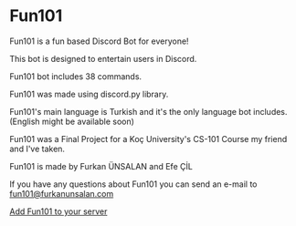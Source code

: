 # Fun101

Fun101 is a fun based Discord Bot for everyone! 

This bot is designed to entertain users in Discord.

Fun101 bot includes 38 commands. 

Fun101 was made using discord.py library.

Fun101's main language is Turkish and it's the only language bot includes.  (English might be available soon)

Fun101 was a Final Project for a Koç University's CS-101 Course my friend and I've taken.

Fun101 is made by Furkan ÜNSALAN and Efe ÇİL

If you have any questions about Fun101 you can send an e-mail to fun101@furkanunsalan.com


<a href="https://discord.com/api/oauth2/authorize?client_id=790929563559002122&permissions=8&scope=bot">Add Fun101 to your server</a>
